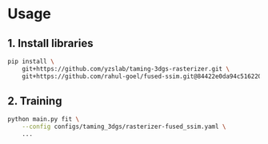 # Usage
## 1. Install libraries
```bash
pip install \
    git+https://github.com/yzslab/taming-3dgs-rasterizer.git \
    git+https://github.com/rahul-goel/fused-ssim.git@84422e0da94c516220eb3acedb907e68809e9e01
```
## 2. Training
```bash
python main.py fit \
    --config configs/taming_3dgs/rasterizer-fused_ssim.yaml \
    ...
```